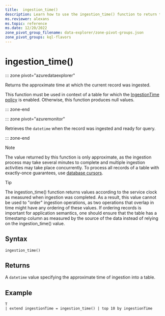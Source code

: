 ```yaml
---
title:  ingestion_time()
description: Learn how to use the ingestion_time() function to return the approximate time of the data's ingestion. 
ms.reviewer: alexans
ms.topic: reference
ms.date: 12/20/2022
zone_pivot_group_filename: data-explorer/zone-pivot-groups.json
zone_pivot_groups: kql-flavors
---
```

# ingestion_time()

::: zone pivot="azuredataexplorer"

Returns the approximate time at which the current record was ingested.

This function must be used in context of a table for which the [IngestionTime policy](../management/ingestiontimepolicy.md) is enabled. Otherwise, this function produces null values.

::: zone-end

::: zone pivot="azuremonitor"

Retrieves the `datetime` when the record was ingested and ready for query.

::: zone-end

> [!NOTE]
> The value returned by this function is only approximate, as the ingestion process may take several minutes to complete and multiple ingestion activities may take place concurrently. To process all records of a table with exactly-once guarantees, use [database cursors](../management/databasecursor.md).

> [!TIP]
> The ingestion_time() function returns values according to the service clock as measured when ingestion was completed. As a result, this value cannot be used to "order" ingestion operations, as two operations that overlap in time might have any ordering of these values. If ordering records is important for application semantics, one should ensure that the table has a timestamp column as measured by the source of the data instead of relying on the ingestion_time() value.

## Syntax

`ingestion_time()`

## Returns

A `datetime` value specifying the approximate time of ingestion into a table.

## Example

```kusto
T
| extend ingestionTime = ingestion_time() | top 10 by ingestionTime
```
